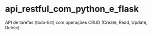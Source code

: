 # api_restful_com_python_e_flask
API de tarefas (todo-list) com operações CRUD (Create, Read, Update, Delete).
